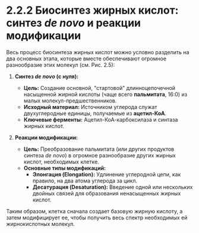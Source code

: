 # 2.2.2 Биосинтез жирных кислот: синтез _de novo_ и реакции модификации

Весь процесс биосинтеза жирных кислот можно условно разделить на два основных этапа, которые вместе обеспечивают огромное разнообразие этих молекул (см. Рис. 2.5):

1.  **Синтез _de novo_ (с нуля):**
    *   **Цель:** Создание основной, "стартовой" длинноцепочечной насыщенной жирной кислоты (чаще всего **пальмитата**, 16:0) из малых молекул-предшественников.
    *   **Исходный материал:** Источником углерода служат двухуглеродные единицы, получаемые из **ацетил-КоА**.
    *   **Ключевые ферменты:** Ацетил-КоА-карбоксилаза и синтаза жирных кислот.

2.  **Реакции модификации:**
    *   **Цель:** Преобразование пальмитата (или других продуктов синтеза _de novo_) в огромное разнообразие других жирных кислот, необходимых клетке.
    *   **Основные типы модификаций:**
        *   **Элонгация (Elongation):** Удлинение углеродной цепи, как правило, на два атома углерода за цикл.
        *   **Десатурация (Desaturation):** Введение одной или нескольких двойных связей для образования ненасыщенных жирных кислот.

Таким образом, клетка сначала создает базовую жирную кислоту, а затем модифицирует ее, чтобы получить весь спектр необходимых ей жирнокислотных молекул.

